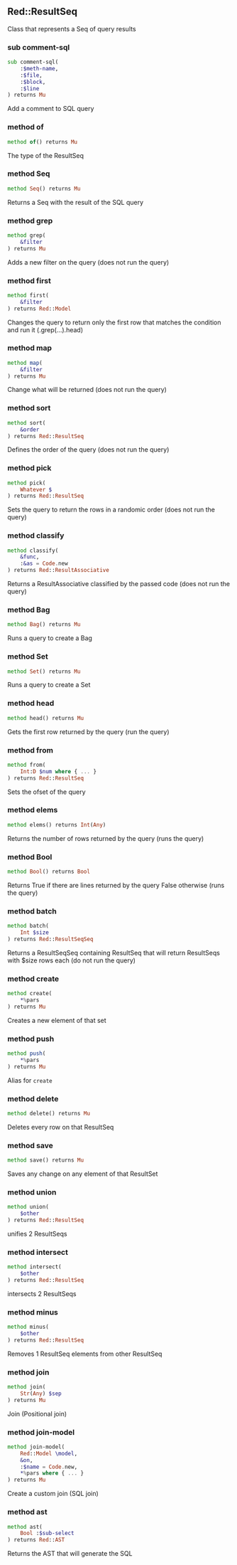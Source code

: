 Red::ResultSeq
--------------



Class that represents a Seq of query results

### sub comment-sql

```raku
sub comment-sql(
    :$meth-name,
    :$file,
    :$block,
    :$line
) returns Mu
```

Add a comment to SQL query

### method of

```raku
method of() returns Mu
```

The type of the ResultSeq

### method Seq

```raku
method Seq() returns Mu
```

Returns a Seq with the result of the SQL query

### method grep

```raku
method grep(
    &filter
) returns Mu
```

Adds a new filter on the query (does not run the query)

### method first

```raku
method first(
    &filter
) returns Red::Model
```

Changes the query to return only the first row that matches the condition and run it (.grep(...).head)

### method map

```raku
method map(
    &filter
) returns Mu
```

Change what will be returned (does not run the query)

### method sort

```raku
method sort(
    &order
) returns Red::ResultSeq
```

Defines the order of the query (does not run the query)

### method pick

```raku
method pick(
    Whatever $
) returns Red::ResultSeq
```

Sets the query to return the rows in a randomic order (does not run the query)

### method classify

```raku
method classify(
    &func,
    :&as = Code.new
) returns Red::ResultAssociative
```

Returns a ResultAssociative classified by the passed code (does not run the query)

### method Bag

```raku
method Bag() returns Mu
```

Runs a query to create a Bag

### method Set

```raku
method Set() returns Mu
```

Runs a query to create a Set

### method head

```raku
method head() returns Mu
```

Gets the first row returned by the query (run the query)

### method from

```raku
method from(
    Int:D $num where { ... }
) returns Red::ResultSeq
```

Sets the ofset of the query

### method elems

```raku
method elems() returns Int(Any)
```

Returns the number of rows returned by the query (runs the query)

### method Bool

```raku
method Bool() returns Bool
```

Returns True if there are lines returned by the query False otherwise (runs the query)

### method batch

```raku
method batch(
    Int $size
) returns Red::ResultSeqSeq
```

Returns a ResultSeqSeq containing ResultSeq that will return ResultSeqs with $size rows each (do not run the query)

### method create

```raku
method create(
    *%pars
) returns Mu
```

Creates a new element of that set

### method push

```raku
method push(
    *%pars
) returns Mu
```

Alias for `create`

### method delete

```raku
method delete() returns Mu
```

Deletes every row on that ResultSeq

### method save

```raku
method save() returns Mu
```

Saves any change on any element of that ResultSet

### method union

```raku
method union(
    $other
) returns Red::ResultSeq
```

unifies 2 ResultSeqs

### method intersect

```raku
method intersect(
    $other
) returns Red::ResultSeq
```

intersects 2 ResultSeqs

### method minus

```raku
method minus(
    $other
) returns Red::ResultSeq
```

Removes 1 ResultSeq elements from other ResultSeq

### method join

```raku
method join(
    Str(Any) $sep
) returns Mu
```

Join (Positional join)

### method join-model

```raku
method join-model(
    Red::Model \model,
    &on,
    :$name = Code.new,
    *%pars where { ... }
) returns Mu
```

Create a custom join (SQL join)

### method ast

```raku
method ast(
    Bool :$sub-select
) returns Red::AST
```

Returns the AST that will generate the SQL

